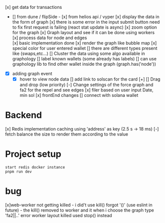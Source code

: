 [x] get data for transactions

- [] from dune / flipSide - [x] from helios api / vyper
  [x] display the data in the form of graph
  [x] there is some error in the input submit button need to fix first request is failing (react stat update is async)
  [x] zoom option for the graph
  [x] Graph layout and see if it can be done using workers
  [x] process data for node and edges\
   [x] basic implementation done
  [x] render the graph like bubble map
  [x] special color for user entered wallet
  [] there are different types present like (swaps,etc...)
  [] Cluster the data using some algo available in graphology
  [] label known wallets (some already has labels)
  [] can use graphology lib to find other wallet inside the graph (graph.has('node'))
- [x] adding graph event
  - [x] hover to view node data
        [] add link to solscan for the card [+]
        [] Drag and drop (low priority)
        [-] Change settings of the force graph and fa2 for the repel and see edges
        [x] filer based on user input Date, min sol
        [x] frontEnd changes 
        [] connect with solana wallet

# Backend

[x] Redis implementation caching using 'address' as key (2.5 s -> 18 ms)
[-] fetch balance the size to render them according to the value

# Project setup

    start redis docker instance
    pnpm run dev

# bug

[x]web-worker not getting killed - i did't use kill() forgot '()' (use eslint in future) - the kill() removed to worker and it when i choose the graph type 'fa2||..' error worker layout killed used stop() instead

